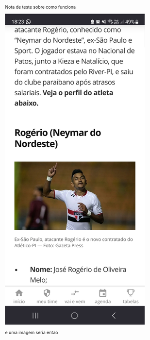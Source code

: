 Nota de teste sobre como funciona

![Nota de teste](Screenshot_20250131_182302_Firefox.jpg)

e uma imagem seria entao
